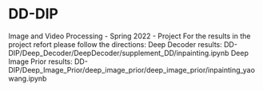 # DD-DIP
Image and Video Processing - Spring 2022 - Project
For the results in the project refort please follow the directions:
Deep Decoder results: DD-DIP/Deep_Decoder/DeepDecoder/supplement_DD/inpainting.ipynb
Deep Image Prior results: DD-DIP/Deep_Image_Prior/deep_image_prior/deep_image_prior/inpainting_yaowang.ipynb
